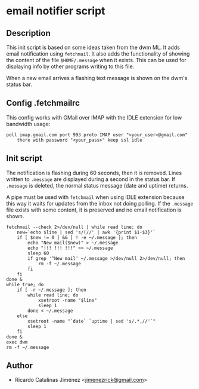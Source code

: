 email notifier script
=====================

Description
-----------

This init script is based on some ideas taken from the dwm ML. It adds email
notification using `fetchmail`. It also adds the functionality of showing the
content of the file `$HOME/.message` when it exists. This can be used for
displaying info by other programs writing to this file.

When a new email arrives a flashing text message is shown on the dwm's
status bar.

Config .fetchmailrc
-------------------
This config works with GMail over IMAP with the IDLE extension for low bandwidth usage:

	poll imap.gmail.com port 993 proto IMAP user "<your_user>@gmail.com"
		there with password "<your_pass>" keep ssl idle

Init script
-----------

The notification is flashing during 60 seconds, then it is removed. Lines
written to `.message` are displayed during a second in the status bar. If
`.message` is deleted, the normal status message (date and uptime) returns.

A pipe must be used with `fetchmail` when using IDLE extension because this way
it waits for updates from the inbox not doing polling.
If the `.message` file exists with some content, it is preserved and no email
notification is shown.

	fetchmail --check 2>/dev/null | while read line; do
		new=`echo $line | sed 's/(//' | awk '{print $1-$3}'`
		if [ $new != 0 ] && [ ! -e ~/.message ]; then
			echo "New mail($new)" > ~/.message
			echo "!!! !!! !!!" >> ~/.message
			sleep 60
			if grep '^New mail' ~/.message >/dev/null 2>/dev/null; then
				rm -f ~/.message
			fi
		fi
	done &
	while true; do
		if [ -r ~/.message ]; then
			while read line; do
				xsetroot -name "$line"
				sleep 1
			done < ~/.message
		else
			xsetroot -name "`date` `uptime | sed 's/.*,//'`"
			sleep 1
		fi
	done &
	exec dwm
	rm -f ~/.message

Author
------

- Ricardo Catalinas Jiménez <[jimenezrick@gmail.com](mailto:jimenezrick@gmail.com)>
